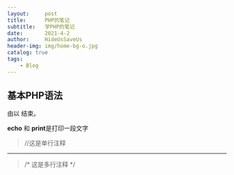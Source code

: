 ```yaml
---
layout:     post
title:      PHP的笔记
subtitle:   学PHP的笔记
date:       2021-4-2
author:     HideUsSaveUs
header-img: img/home-bg-o.jpg
catalog: true
tags:
    - Blog
---
```


## 基本PHP语法

由以 <?php 开始，以 ?> 结束。
><?php
>// PHP 代码
>?>

**echo** 和 **print**是打印一段文字

>//这是单行注释
* * *
>/*
>这是多行注释
>*/